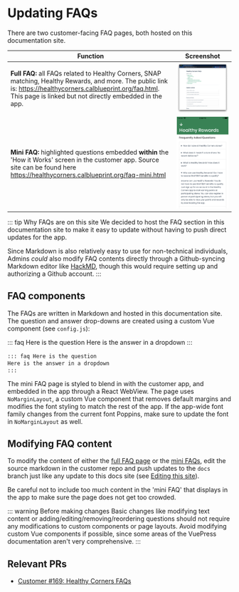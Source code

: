 # Updating FAQs

There are two customer-facing FAQ pages, both hosted on this documentation site.

| Function                                                                                                                                                                                                                       | Screenshot                                               |
| ------------------------------------------------------------------------------------------------------------------------------------------------------------------------------------------------------------------------------ | -------------------------------------------------------- |
| **Full FAQ:** all FAQs related to Healthy Corners, SNAP matching, Healthy Rewards, and more. The public link is: <https://healthycorners.calblueprint.org/faq.html>. This page is linked but not directly embedded in the app. | <img src="../assets/rewards_screen/full-faq.png"/>       |
| **Mini FAQ:** highlighted questions embedded **within** the 'How it Works' screen in the customer app. Source site can be found here <https://healthycorners.calblueprint.org/faq-mini.html>                                   | <img src="../assets/rewards_screen/faq-screenshot.png"/> |

::: tip Why FAQs are on this site
We decided to host the FAQ section in this documentation site to make it easy to update without having to push direct updates for the app. 

Since Markdown is also relatively easy to use for non-technical individuals, Admins *could* also modify FAQ contents directly through a Github-syncing Markdown editor like [HackMD](http://hackmd.io/), though this would require setting up and authorizing a Github account.
:::

## FAQ components

The FAQs are written in Markdown and hosted in this documentation site. The question and answer drop-downs are created using a custom Vue component (see `config.js`):

::: faq Here is the question
Here is the answer in a dropdown
:::

```
::: faq Here is the question
Here is the answer in a dropdown
:::
```
The mini FAQ page is styled to blend in with the customer app, and embedded in the app through a React WebView. The page uses `NoMarginLayout`, a custom Vue component that removes default margins and modifies the font styling to match the rest of the app. If the app-wide font family changes from the current font Poppins, make sure to update the font in `NoMarginLayout` as well.

## Modifying FAQ content
To modify the content of either the [full FAQ page](../faq.md) or the [mini FAQs](../faq-mini.md), edit the source markdown in the customer repo and push updates to the `docs` branch just like any update to this docs site (see [Editing this site](../../#editing-this-site)).

Be careful not to include too much content in the 'mini FAQ' that displays in the app to make sure the page does not get too crowded.

::: warning Before making changes
Basic changes like modifying text content or adding/editing/removing/reordering questions should not require any modifications to custom components or page layouts. Avoid modifying custom Vue components if possible, since some areas of the VuePress documentation aren't very comprehensive.
:::


## Relevant PRs
- [Customer #169: Healthy Corners FAQs](https://github.com/calblueprint/dccentralkitchen/pull/169)